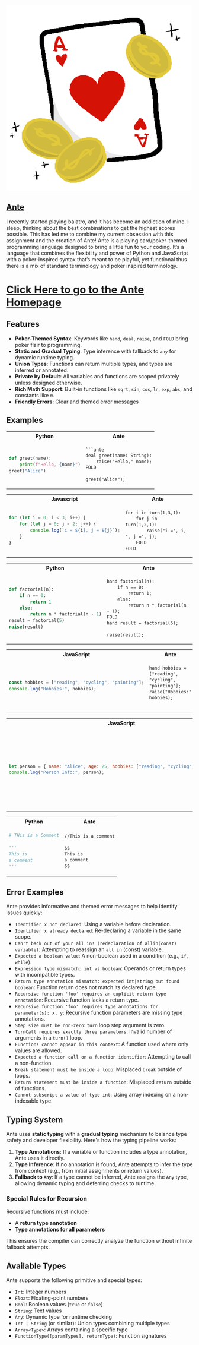 <img src=./docs/Ante_logo.jpeg width="500" height="500">

## [Ante](https://github.com/EmMDC/Ante-lang)

I recently started playing balatro, and it has become an addiction of mine. I sleep, thinking about the best combinations to get the highest scores possible. This has led me to combine my current obsession with this assignment and the creation of Ante! Ante is a playing card/poker-themed programming language designed to bring a little fun to your coding. It’s a language that combines the flexibility and power of Python and JavaScript with a poker-inspired syntax that’s meant to be playful, yet functional thus there is a mix of standard
terminology and poker inspired terminology.

# [Click Here to go to the Ante Homepage](https://emmdc.github.io/)

## Features

- **Poker-Themed Syntax**: Keywords like `hand`, `deal`, `raise`, and `FOLD` bring poker flair to programming.
- **Static and Gradual Typing**: Type inference with fallback to `any` for dynamic runtime typing.
- **Union Types**: Functions can return multiple types, and types are inferred or annotated.
- **Private by Default**: All variables and functions are scoped privately unless designed otherwise.
- **Rich Math Support**: Built-in functions like `sqrt`, `sin`, `cos`, `ln`, `exp`, `abs`, and constants like `π`.
- **Friendly Errors**: Clear and themed error messages

## Examples

<table>
<tr> <th>Python</th><th>Ante</th><tr>
</tr>
<td>

```Python
def greet(name):
    print(f"Hello, {name}")
greet("Alice")

```

</td>

<td>

````
```ante
deal greet(name: String):
    raise("Hello," name);
FOLD

greet("Alice");

````

</td>
</table>

<table>
<tr> <th>Javascript</th><th>Ante</th><tr>
</tr>
<td>

```JavaScript
for (let i = 0; i < 3; i++) {
    for (let j = 0; j < 2; j++) {
        console.log(`i = ${i}, j = ${j}`);
    }
}


```

</td>

<td>

```
for i in turn(1,3,1):
    for j in turn(1,2,1):
        raise("i =", i, ", j =", j);
    FOLD
FOLD

```

</td>
</table>

<table>
<tr> <th>Python</th><th>Ante</th><tr>
</tr>
<td>

```Python
def factorial(n):
    if n == 0:
        return 1
    else:
        return n * factorial(n - 1)
result = factorial(5)
raise(result)


```

</td>

<td>

```
hand factorial(n):
    if n == 0:
        return 1;
    else:
        return n * factorial(n - 1);
FOLD
hand result = factorial(5);

raise(result);
```

</td>
</table>

<table>
<tr> <th>JavaScript</th><th>Ante</th><tr>
</tr>
<td>

```JavaScript
const hobbies = ["reading", "cycling", "painting"];
console.log("Hobbies:", hobbies);


```

</td>

<td>

```
hand hobbies = ["reading", "cycling", "painting"];
raise("Hobbies:" hobbies);


```

</td>
</table>

<table>
<tr> <th>JavaScript</th><th>Ante</th><tr>
</tr>
<td>

```JavaScript
let person = { name: "Alice", age: 25, hobbies: ["reading", "cycling", "painting"] };
console.log("Person Info:", person);

```

</td>

<td>

```
hand person = {
    name: "Alice",
    age: 25,
    hobbies: ["reading", "cycling", "painting"]
};
raise("Person Info:",person);


```

</td>
</table>

<table>
<tr> <th>Python</th><th>Ante</th><tr>
</tr>
<td>

```Python
# THis is a Comment

'''
This is
a comment
'''

```

</td>

<td>

```
//This is a comment

$$
This is
a comment
$$
```

</td>
</table>

## Error Examples

Ante provides informative and themed error messages to help identify issues quickly:

- `Identifier x not declared`: Using a variable before declaration.
- `Identifier x already declared`: Re-declaring a variable in the same scope.
- `Can't back out of your all in! (redeclaration of allin(const) variable)`: Attempting to reassign an `all in` (const) variable.
- `Expected a boolean value`: A non-boolean used in a condition (e.g., `if`, `while`).
- `Expression type mismatch: int vs boolean`: Operands or return types with incompatible types.
- `Return type annotation mismatch: expected int|string but found boolean`: Function return does not match its declared type.
- `Recursive function 'foo' requires an explicit return type annotation`: Recursive function lacks a return type.
- `Recursive function 'foo' requires type annotations for parameter(s): x, y`: Recursive function parameters are missing type annotations.
- `Step size must be non-zero`: `turn` loop step argument is zero.
- `TurnCall requires exactly three parameters`: Invalid number of arguments in a `turn()` loop.
- `Functions cannot appear in this context`: A function used where only values are allowed.
- `Expected a function call on a function identifier`: Attempting to call a non-function.
- `Break statement must be inside a loop`: Misplaced `break` outside of loops.
- `Return statement must be inside a function`: Misplaced `return` outside of functions.
- `Cannot subscript a value of type int`: Using array indexing on a non-indexable type.

## Typing System

Ante uses **static typing** with a **gradual typing** mechanism to balance type safety and developer flexibility. Here's how the typing pipeline works:

1. **Type Annotations**: If a variable or function includes a type annotation, Ante uses it directly.
2. **Type Inference**: If no annotation is found, Ante attempts to infer the type from context (e.g., from initial assignments or return values).
3. **Fallback to `Any`**: If a type cannot be inferred, Ante assigns the `Any` type, allowing dynamic typing and deferring checks to runtime.

### Special Rules for Recursion

Recursive functions must include:

- A **return type annotation**
- **Type annotations for all parameters**

This ensures the compiler can correctly analyze the function without infinite fallback attempts.

## Available Types

Ante supports the following primitive and special types:

- `Int`: Integer numbers
- `Float`: Floating-point numbers
- `Bool`: Boolean values (`true` or `false`)
- `String`: Text values
- `Any`: Dynamic type for runtime checking
- `Int | String` (or similar): Union types combining multiple types
- `Array<Type>`: Arrays containing a specific type
- `FunctionType([paramTypes], returnType)`: Function signatures
